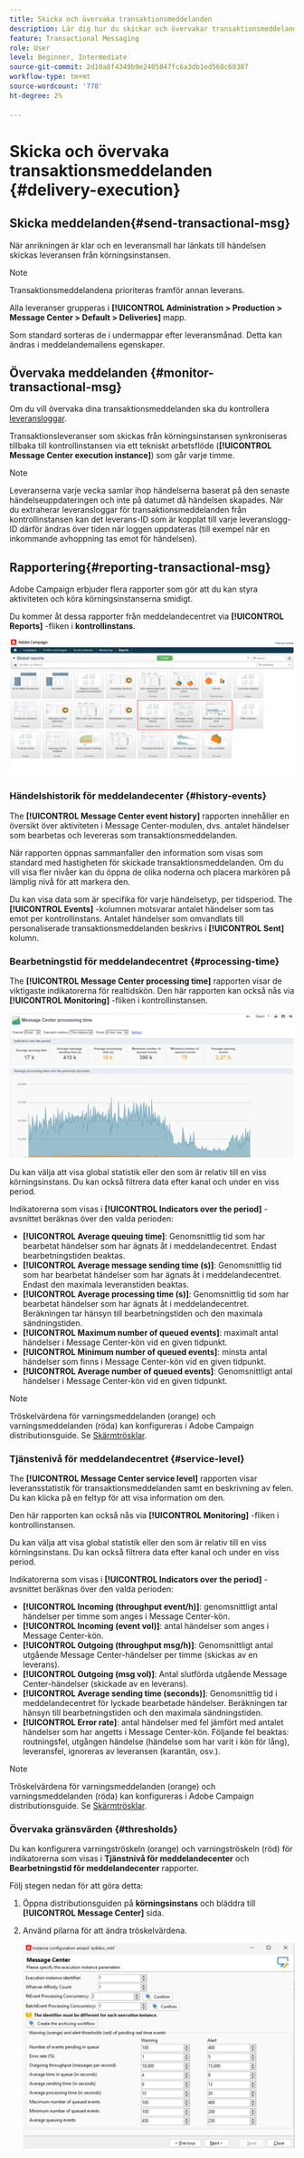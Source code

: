 ```yaml
---
title: Skicka och övervaka transaktionsmeddelanden
description: Lär dig hur du skickar och övervakar transaktionsmeddelanden
feature: Transactional Messaging
role: User
level: Beginner, Intermediate
source-git-commit: 2d10a8f4349b9e2405847fc6a3db1ed568c60387
workflow-type: tm+mt
source-wordcount: '778'
ht-degree: 2%

---
```



# Skicka och övervaka transaktionsmeddelanden {#delivery-execution}

## Skicka meddelanden{#send-transactional-msg}

När anrikningen är klar och en leveransmall har länkats till händelsen skickas leveransen från körningsinstansen.

>[!NOTE]
>
>Transaktionsmeddelandena prioriteras framför annan leverans.

Alla leveranser grupperas i **[!UICONTROL Administration > Production > Message Center > Default > Deliveries]** mapp.

Som standard sorteras de i undermappar efter leveransmånad. Detta kan ändras i meddelandemallens egenskaper.

## Övervaka meddelanden {#monitor-transactional-msg}

Om du vill övervaka dina transaktionsmeddelanden ska du kontrollera [leveransloggar](send.md).

Transaktionsleveranser som skickas från körningsinstansen synkroniseras tillbaka till kontrollinstansen via ett tekniskt arbetsflöde (**[!UICONTROL Message Center execution instance]**) som går varje timme.

>[!NOTE]
>
>Leveranserna varje vecka samlar ihop händelserna baserat på den senaste händelseuppdateringen och inte på datumet då händelsen skapades. När du extraherar leveransloggar för transaktionsmeddelanden från kontrollinstansen kan det leverans-ID som är kopplat till varje leveranslogg-ID därför ändras över tiden när loggen uppdateras (till exempel när en inkommande avhoppning tas emot för händelsen).

<!--
To monitor the activity and running of the execution instance(s), see [Transactional messaging reports](transactional-messaging-reports.md).-->

## Rapportering{#reporting-transactional-msg}

Adobe Campaign erbjuder flera rapporter som gör att du kan styra aktiviteten och köra körningsinstanserna smidigt.

Du kommer åt dessa rapporter från meddelandecentret via **[!UICONTROL Reports]** -fliken i **kontrollinstans**.

![](assets/mc-reports.png)

### Händelshistorik för meddelandecenter {#history-events}

The **[!UICONTROL Message Center event history]** rapporten innehåller en översikt över aktiviteten i Message Center-modulen, dvs. antalet händelser som bearbetas och levereras som transaktionsmeddelanden.

När rapporten öppnas sammanfaller den information som visas som standard med hastigheten för skickade transaktionsmeddelanden. Om du vill visa fler nivåer kan du öppna de olika noderna och placera markören på lämplig nivå för att markera den.

Du kan visa data som är specifika för varje händelsetyp, per tidsperiod. The **[!UICONTROL Events]** -kolumnen motsvarar antalet händelser som tas emot per kontrollinstans. Antalet händelser som omvandlats till personaliserade transaktionsmeddelanden beskrivs i **[!UICONTROL Sent]** kolumn.


### Bearbetningstid för meddelandecentret {#processing-time}

The **[!UICONTROL Message Center processing time]** rapporten visar de viktigaste indikatorerna för realtidskön. Den här rapporten kan också nås via **[!UICONTROL Monitoring]** -fliken i kontrollinstansen.

![](assets/mc-processing-time-report.png)

Du kan välja att visa global statistik eller den som är relativ till en viss körningsinstans. Du kan också filtrera data efter kanal och under en viss period.

Indikatorerna som visas i **[!UICONTROL Indicators over the period]** -avsnittet beräknas över den valda perioden:

* **[!UICONTROL Average queuing time]**: Genomsnittlig tid som har bearbetat händelser som har ägnats åt i meddelandecentret. Endast bearbetningstiden beaktas.
* **[!UICONTROL Average message sending time (s)]**: Genomsnittlig tid som har bearbetat händelser som har ägnats åt i meddelandecentret. Endast den maximala leveranstiden beaktas.
* **[!UICONTROL Average processing time (s)]**: Genomsnittlig tid som har bearbetat händelser som har ägnats åt i meddelandecentret. Beräkningen tar hänsyn till bearbetningstiden och den maximala sändningstiden.
* **[!UICONTROL Maximum number of queued events]**: maximalt antal händelser i Message Center-kön vid en given tidpunkt.
* **[!UICONTROL Minimum number of queued events]**: minsta antal händelser som finns i Message Center-kön vid en given tidpunkt.
* **[!UICONTROL Average number of queued events]**: Genomsnittligt antal händelser i Message Center-kön vid en given tidpunkt.

>[!NOTE]
>
>Tröskelvärdena för varningsmeddelanden (orange) och varningsmeddelanden (röda) kan konfigureras i Adobe Campaign distributionsguide. Se [Skärmtrösklar](#thresholds).



### Tjänstenivå för meddelandecentret {#service-level}

The **[!UICONTROL Message Center service level]** rapporten visar leveransstatistik för transaktionsmeddelanden samt en beskrivning av felen. Du kan klicka på en feltyp för att visa information om den.

Den här rapporten kan också nås via **[!UICONTROL Monitoring]** -fliken i kontrollinstansen.

Du kan välja att visa global statistik eller den som är relativ till en viss körningsinstans. Du kan också filtrera data efter kanal och under en viss period.

Indikatorerna som visas i **[!UICONTROL Indicators over the period]** -avsnittet beräknas över den valda perioden:

* **[!UICONTROL Incoming (throughput event/h)]**: genomsnittligt antal händelser per timme som anges i Message Center-kön.
* **[!UICONTROL Incoming (event vol)]**: antal händelser som anges i Message Center-kön.
* **[!UICONTROL Outgoing (throughput msg/h)]**: Genomsnittligt antal utgående Message Center-händelser per timme (skickas av en leverans).
* **[!UICONTROL Outgoing (msg vol)]**: Antal slutförda utgående Message Center-händelser (skickade av en leverans).
* **[!UICONTROL Average sending time (seconds)]**: Genomsnittlig tid i meddelandecentret för lyckade bearbetade händelser. Beräkningen tar hänsyn till bearbetningstiden och den maximala sändningstiden.
* **[!UICONTROL Error rate]**: antal händelser med fel jämfört med antalet händelser som har angetts i Message Center-kön. Följande fel beaktas: routningsfel, utgången händelse (händelse som har varit i kön för lång), leveransfel, ignoreras av leveransen (karantän, osv.).

>[!NOTE]
>
>Tröskelvärdena för varningsmeddelanden (orange) och varningsmeddelanden (röda) kan konfigureras i Adobe Campaign distributionsguide. Se [Skärmtrösklar](#thresholds).

### Övervaka gränsvärden {#thresholds}

Du kan konfigurera varningströskeln (orange) och varningströskeln (röd) för indikatorerna som visas i **Tjänstnivå för meddelandecenter** och **Bearbetningstid för meddelandecenter** rapporter.

Följ stegen nedan för att göra detta:

1. Öppna distributionsguiden på **körningsinstans** och bläddra till **[!UICONTROL Message Center]** sida.
1. Använd pilarna för att ändra tröskelvärdena.

   ![](assets/mc-thresholds.png)

